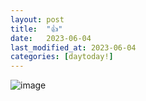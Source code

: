 ```yaml
---
layout: post
title:  "👍"
date:   2023-06-04
last_modified_at: 2023-06-04
categories: [daytoday!]
---
```


![image](https://raw.githubusercontent.com/whoisrealminjueun/whoisrealminjueun.github.io/master/_posts/assets/images/64a6c8320a0cbe2424095108_KakaoTalk_20230706_225640324.jpg)
